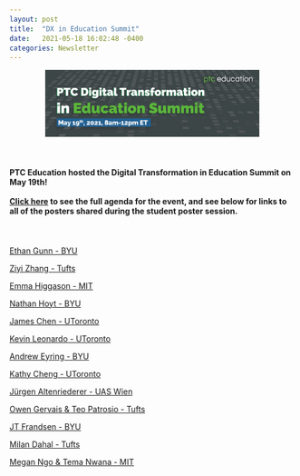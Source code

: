 ```yaml
---
layout: post
title:  "DX in Education Summit"
date:   2021-05-18 16:02:48 -0400
categories: Newsletter
---
```


<div class="container">
            <p style="text-align:center"><a href="https://apps.ptc.com/schools/DXinEDUSummit2021.pdf"><img src="/resources/DX Banner Form.jpg" width="75%" alt="DX Technologies Map" margin="0px 0px 100px 0px"/></a></p>
</div>
<br>
<div class="container"><h4>
PTC Education hosted the Digital Transformation in Education Summit on May 19th! <br><br><a href="https://apps.ptc.com/schools/DXinEDUSummit2021.pdf">Click here</a> to see the full agenda for the event, and see below for links to all of the posters shared during the student poster session.</h4>
</div>
<br>
<br>
<a href="/resources/Ethan Gunn - BYU.pdf">Ethan Gunn - BYU</a>

<a href="/resources/Ziyi Zhang - Tufts.pdf">Ziyi Zhang - Tufts</a>

<a href="/resources/Emma Higgason - MIT.pdf">Emma Higgason - MIT</a>

<a href="/resources/Nathan Hoyt - BYU.pdf">Nathan Hoyt - BYU</a>

<a href="/resources/James Chen - UToronto.pdf">James Chen - UToronto</a>

<a href="/resources/Kevin Leonardo - UToronto.pdf">Kevin Leonardo - UToronto</a>

<a href="/resources/Andrew Eyring - BYU.pdf">Andrew Eyring - BYU</a>

<a href="/resources/Kathy Cheng - UToronto.pdf">Kathy Cheng - UToronto</a>

<a href="/resources/Jürgen Altenriederer - UAS Wien.pdf">Jürgen Altenriederer - UAS Wien</a>

<a href="/resources/Owen Gervais & Teo Patrosio - Tufts.pdf">Owen Gervais & Teo Patrosio - Tufts</a>

<a href="/resources/JT Frandsen - BYU.pdf">JT Frandsen - BYU</a>

<a href="/resources/Milan Dahal - Tufts.pdf">Milan Dahal - Tufts</a>

<a href="/resources/Megan Ngo & Tema Nwana - MIT.pdf">Megan Ngo & Tema Nwana - MIT</a>
